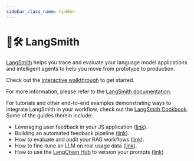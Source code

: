```yaml
---
sidebar_class_name: hidden
---
```


# 🦜🛠️ LangSmith

[LangSmith](https://smith.langchain.com) helps you trace and evaluate your language model applications and intelligent agents to help you
move from prototype to production.

Check out the [interactive walkthrough](/docs/langsmith/walkthrough) to get started.

For more information, please refer to the [LangSmith documentation](https://docs.smith.langchain.com/).

For tutorials and other end-to-end examples demonstrating ways to integrate LangSmith in your workflow,
check out the [LangSmith Cookbook](https://github.com/langchain-ai/langsmith-cookbook). Some of the guides therein include:

- Leveraging user feedback in your JS application ([link](https://github.com/langchain-ai/langsmith-cookbook/blob/main/feedback-examples/nextjs/README.md)).
- Building an automated feedback pipeline ([link](https://github.com/langchain-ai/langsmith-cookbook/blob/main/feedback-examples/algorithmic-feedback/algorithmic_feedback.ipynb)).
- How to evaluate and audit your RAG workflows ([link](https://github.com/langchain-ai/langsmith-cookbook/tree/main/testing-examples/qa-correctness)).
- How to fine-tune an LLM on real usage data ([link](https://github.com/langchain-ai/langsmith-cookbook/blob/main/fine-tuning-examples/export-to-openai/fine-tuning-on-chat-runs.ipynb)).
- How to use the [LangChain Hub](https://smith.langchain.com/hub) to version your prompts ([link](https://github.com/langchain-ai/langsmith-cookbook/blob/main/hub-examples/retrieval-qa-chain/retrieval-qa.ipynb))

